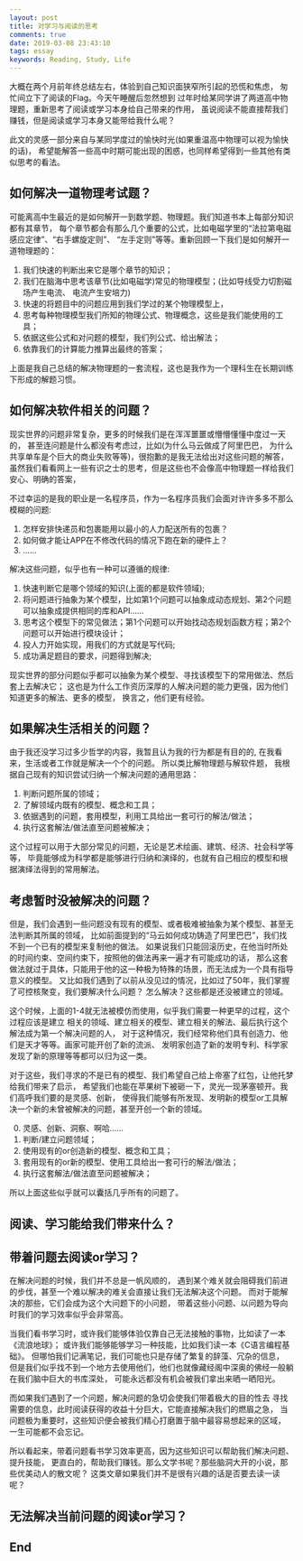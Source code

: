 ```yaml
---
layout: post
title: 对学习与阅读的思考
comments: true
date: 2019-03-08 23:43:10
tags: essay
keywords: Reading, Study, Life
---
```


大概在两个月前年终总结左右，体验到自己知识面狭窄所引起的恐慌和焦虑，
匆忙间立下了阅读的Flag。今天午睡醒后忽然想到
过年时给某同学讲了两道高中物理题，重新思考了阅读或学习本身给自己带来的作用，
虽说阅读不能直接帮我们赚钱，但是阅读或学习本身又能带给我什么呢？

此文的灵感一部分来自与某同学度过的愉快时光(如果重温高中物理可以视为愉快的话)，
希望能解答一些高中时期可能出现的困惑，也同样希望得到一些其他有类似思考的看法。

<!-- more -->

## 如何解决一道物理考试题？

可能离高中生最近的是如何解开一到数学题、物理题。我们知道书本上每部分知识都有其章节，
每个章节都会有那么几个重要的公式，比如电磁学里的“法拉第电磁感应定律”、“右手螺旋定则”、
“左手定则”等等。重新回顾一下我们是如何解开一道物理题的：

1. 我们快速的判断出来它是哪个章节的知识；
2. 我们在脑海中思考该章节(比如电磁学)常见的物理模型；(比如导线受力切割磁场产生电流、
  电流产生安培力)
3. 快速的将题目中的问题应用到我们学过的某个物理模型上，
4. 思考每种物理模型我们所知的物理公式、物理概念，这些是我们能使用的工具；
5. 依据这些公式和对问题的模型，我们列公式、给出解法；
6. 依靠我们的计算能力推算出最终的答案；

上面是我自己总结的解决物理题的一套流程，这也是我作为一个理科生在长期训练下形成的解题习惯。

## 如何解决软件相关的问题？

现实世界的问题非常复杂，更多的时候我们是在浑浑噩噩或懵懵懂懂中度过一天的，
甚至连问题是什么都没有考虑过，比如(为什么马云做成了阿里巴巴，
为什么共享单车是个巨大的商业失败等等)，很抱歉的是我无法给出对这些问题的解答，
虽然我们看看网上一些有识之士的思考，但是这些也不会像高中物理题一样给我们安心、明确的答案，

不过幸运的是我的职业是一名程序员，作为一名程序员我们会面对许许多多不那么模糊的问题:

1. 怎样安排快递员和包裹能用以最小的人力配送所有的包裹？
2. 如何做才能让APP在不修改代码的情况下跑在新的硬件上？
3. ……

解决这些问题，似乎也有一种可以遵循的规律:

1. 快速判断它是哪个领域的知识(上面的都是软件领域);
2. 将问题进行抽象为某个模型，比如第1个问题可以抽象成动态规划、第2个问题可以抽象成提供相同的库和API……
3. 思考这个模型下的常见做法；第1个问题可以开始找动态规划函数方程；第2个问题可以开始进行模块设计；
4. 投人力开始实现，用我们的方式就是写代码;
5. 成功满足题目的要求，问题得到解决;

现实世界的部分问题似乎都可以抽象为某个模型、寻找该模型下的常用做法、然后套上去解决它；
这也是为什么工作资历深厚的人解决问题的能力更强，因为他们知道更多的解法、更多的模型，
换言之，他们更有经验。

## 如果解决生活相关的问题？

由于我还没学习过多少哲学的内容，我暂且认为我的行为都是有目的的,
在我看来，生活或者工作就是解决一个个的问题。
所以类比解物理题与解软件题，
我根据自己现有的知识尝试归纳一个解决问题的通用思路：

1. 判断问题所属的领域；
2. 了解领域内既有的模型、概念和工具；
3. 依据遇到的问题，套用模型，利用工具给出一套可行的解法/做法；
4. 执行这套解法/做法直至问题被解决；

这个过程可以用于大部分常见的问题，无论是艺术绘画、建筑、经济、社会科学等等，
毕竟能够成为科学都是能够进行归纳和演绎的，也就有自己相应的模型和根据演绎法得到的常用解法。

## 考虑暂时没被解决的问题？

但是，我们会遇到一些问题没有现有的模型、或者极难被抽象为某个模型、甚至无法判断其所属的领域，
比如前面提到的“马云如何成功铸造了阿里巴巴”，我们找不到一个已有的模型来复制他的做法。
如果说我们只能回滚历史，在他当时所处的时间约束、空间约束下，按照他的做法再来一遍才有可能成功的话，
那么这套做法就过于具体，只能用于他的这一种极为特殊的场景，而无法成为一个具有指导意义的模型。
又比如我们遇到了以前从没见过的情况，比如过了50年，我们掌握了可控核聚变，我们要解决什么问题？
怎么解决？这些都是还没被建立的领域。

这个时候，上面的1-4就无法被模仿而使用，似乎我们需要一种更早的过程，这个过程应该是建立
相关的领域、建立相关的模型、建立相关的解法、最后执行这个解法成为第一个解决问题的人，
对于这种情况，我们经常称他们具有创造力、他们是天才等等。画家可能开创了新的流派、
发明家创造了新的发明专利、科学家发现了新的原理等等都可以归为这一类。

对于这些，我们寻求的不是已有的模型、我们希望自己给上帝塞了红包，让他托梦给我们带来了启示，
希望我们也能在苹果树下被砸一下，灵光一现茅塞顿开。我们高呼我们要的是灵感、创新，
使得我们能够有所发现、发明新的模型or工具解决一个新的未曾被解决的问题，甚至开创一个新的领域。

0. 灵感、创新、洞察、啊哈……
1. 判断/建立问题领域；
2. 使用现有的or创造新的模型、概念和工具；
3. 套用现有的or新的模型、使用工具给出一套可行的解法/做法；
4. 执行这套解法/做法直至问题被解决；

所以上面这些似乎就可以囊括几乎所有的问题了。

## 阅读、学习能给我们带来什么？

## 带着问题去阅读or学习？

在解决问题的时候，我们并不总是一帆风顺的，
遇到某个难关就会阻碍我们前进的步伐，甚至一个难以解决的难关会直接让我们无法解决这个问题。
而对于能解决的那些，它们会成为这个大问题下的小问题，
带着这些小问题、以问题为导向时我们的学习效率似乎会非常高。

当我们看书学习时，或许我们能够体验仅靠自己无法接触的事物，比如读了一本《流浪地球》；
或许我们能够能够学习一种技能，比如我们读一本《C语言编程基础》。
但哪怕我们记满笔记，我们可能也只是存储了繁复的辞藻、冗杂的信息，
但是我们似乎找不到一个地方去使用他们，他们也就像藏经阁中深奥的佛经一般躺在我们脑中巨大的书库深处，
可能永远都没有机会被我们拿出来晒一晒阳光。

而如果我们遇到了一个问题，解决问题的急切会使我们带着极大的目的性去
寻找需要的信息，此时阅读获得的收益十分巨大，它能直接解决我们的燃眉之急，
当问题极为重要时，这些知识便会被我们精心打磨置于脑中最容易想起来的区域，
一生可能都不会忘记。

所以看起来，带着问题看书学习效率更高，因为这些知识可以帮助我们解决问题、提升技能，
更直白的，帮助我们赚钱。那么文学书呢？那些脑洞大开的小说，那些优美动人的散文呢？
这类文章如果我们并不是很有兴趣的话是否要去读一读呢？

## 无法解决当前问题的阅读or学习？

## End
